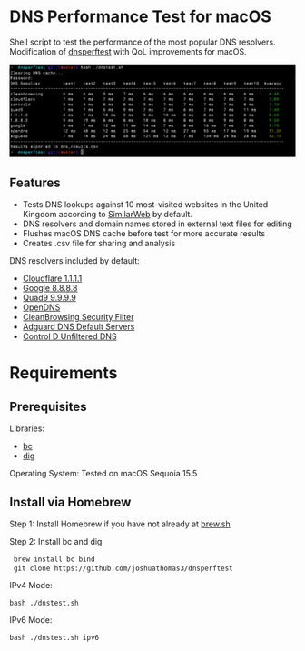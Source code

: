 ﻿# DNS Performance Test for macOS

Shell script to test the performance of the most popular DNS resolvers. Modification of [dnsperftest](https://github.com/cleanbrowsing/dnsperftest) with QoL improvements for macOS.

![enter image description here](https://raw.githubusercontent.com/joshuathomas3/dnsperftest/refs/heads/master/demo.png)

## Features

 - Tests DNS lookups against 10 most-visited websites in the United Kingdom according to [SimilarWeb](https://www.similarweb.com/top-websites/united-kingdom/) by default. 
 - DNS resolvers and domain names stored in external text files for editing
 - Flushes macOS DNS cache before test for more accurate results
 - Creates .csv file for sharing and analysis 

DNS resolvers included by default:
 * [Cloudflare 1.1.1.1](https://one.one.one.one/dns/)
 * [Google 8.8.8.8](https://developers.google.com/speed/public-dns)
 * [Quad9 9.9.9.9](https://www.quad9.net/service/service-addresses-and-features/)
 * [OpenDNS](https://www.opendns.com/setupguide/)
 * [CleanBrowsing Security Filter](https://cleanbrowsing.org/)
 * [Adguard DNS Default Servers](https://adguard-dns.io/en/public-dns.html)
 * [Control D Unfiltered DNS](https://controld.com/free-dns)

# Requirements

## Prerequisites
Libraries: 
 - [bc](https://www.gnu.org/software/bc/)
 - [dig](https://www.isc.org/bind/)

Operating System: Tested on macOS Sequoia 15.5

## Install via Homebrew

Step 1: Install Homebrew if you have not already at [brew.sh](https://brew.sh/)

Step 2: Install bc and dig
```
 brew install bc bind
 git clone https://github.com/joshuathomas3/dnsperftest
 ```
 IPv4 Mode:
 ```
 bash ./dnstest.sh 
 ```
 IPv6 Mode:
 ```
 bash ./dnstest.sh ipv6
```

